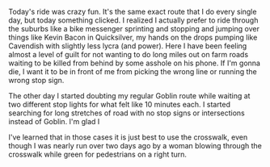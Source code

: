 Today's ride was crazy fun. It's the same exact route that I do every single day, but today something clicked. I realized I actually prefer to ride through the suburbs like a bike messenger sprinting and stopping and jumping over things like Kevin Bacon in Quicksilver, my hands on the drops pumping like Cavendish with slightly less lycra (and power). Here I have been feeling almost a level of guilt for not wanting to do long miles out on farm roads waiting to be killed from behind by some asshole on his phone. If I'm gonna die, I want it to be in front of me from picking the wrong line or running the wrong stop sign.

The other day I started doubting my regular Goblin route while waiting at two different stop lights for what felt like 10 minutes each. I started searching for long stretches of road with no stop signs or intersections instead of Goblin. I'm glad I 

I've learned that in those cases it is just best to use the crosswalk, even though I was nearly run over two days ago by a woman blowing through the crosswalk while green for pedestrians on a right turn.




